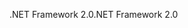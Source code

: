 <span data-ttu-id="30903-101">.NET Framework 2.0</span><span class="sxs-lookup"><span data-stu-id="30903-101">.NET Framework 2.0</span></span>